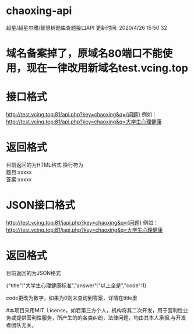 # chaoxing-api

超星/超星尔雅/智慧树题库查题接口API
更新时间: 2020/4/26 15:50:32

# 域名备案掉了，原域名80端口不能使用，现在一律改用新域名test.vcing.top
# 接口格式

http://test.vcing.top:81/api.php?key=chaoxing&q={问题}
例如：
http://test.vcing.top:81/api.php?key=chaoxing&q=大学生心理健康

# 返回格式

目前返回的为HTML格式
换行符为<br>
题目:xxxxx<br>
答案:xxxxx

# JSON接口格式

http://test.vcing.top:81/japi.php?key=chaoxing&q={问题}
例如：
http://test.vcing.top:81/japi.php?key=chaoxing&q=大学生心理健康

# 返回格式

目前返回的为JSON格式

{"title":"大学生心理健康标准","answer":"以上全是","code":1}

code更改为数字，如果为0则未查询到答案，详情在title里

#本项目采用MIT  License，如若第三方个人，机构将其二次开发，用于营利性业务或提供营利性服务，所产生的的各类纠纷，法律问题，均由其本人承担,与开发者团队无关。

